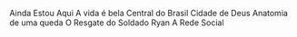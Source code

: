 Ainda Estou Aqui
A vida é bela
Central do Brasil
Cidade de Deus
Anatomia de uma queda
O Resgate do Soldado Ryan
A Rede Social
